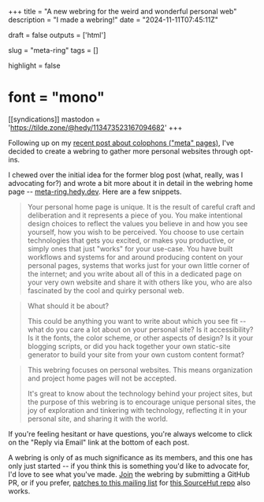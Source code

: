 +++
title = "A new webring for the weird and wonderful personal web"
description = "I made a webring!"
date = "2024-11-11T07:45:11Z"

draft = false
outputs = ['html']

slug = "meta-ring"
tags = []

highlight = false
# font = "mono"

[[syndications]]
mastodon = 'https://tilde.zone/@hedy/113473523167094682'
+++

Following up on my [recent post about colophons ("meta" pages)](https://home.hedy.dev/posts/meta-pages/), I've decided to create a webring to gather more personal websites through opt-ins.

I chewed over the initial idea for the former blog post (what, really, was I advocating for?) and wrote a bit more about it in detail in the webring home page -- [meta-ring.hedy.dev](https://meta-ring.hedy.dev/). Here are a few snippets.

> Your personal home page is unique. It is the result of careful craft and deliberation and it represents a piece of you. You make intentional design choices to reflect the values you believe in and how you see yourself, how you wish to be perceived. You choose to use certain technologies that gets you excited, or makes you productive, or simply ones that just "works" for your use-case. You have built workflows and systems for and around producing content on your personal pages, systems that works just for your own little corner of the internet; and you write about all of this in a dedicated page on your very own website and share it with others like you, who are also fascinated by the cool and quirky personal web.

> What should it be about?
> 
> This could be anything you want to write about which you see fit -- what do you care a lot about on your personal site? Is it accessibility? Is it the fonts, the color scheme, or other aspects of design? Is it your blogging scripts, or did you hack together your own static-site generator to build your site from your own custom content format?

> This webring focuses on personal websites. This means organization and project home pages will not be accepted.
> 
> It's great to know about the technology behind your project sites, but the purpose of this webring is to encourage unique personal sites, the joy of exploration and tinkering with technology, reflecting it in your personal site, and sharing it with the world.

If you're feeling hesitant or have questions, you're always welcome to click on the "Reply via Email" link at the bottom of each post.

A webring is only of as much significance as its members, and this one has only just started -- if you think this is something you'd like to advocate for, I'd love to see what you've made. [Join](https://meta-ring.hedy.dev/#how-do-i-join%3F) the webring by submitting a GitHub PR, or if you prefer, [patches to this mailing list](https://lists.sr.ht/~hedy/inbox) for [this SourceHut repo](https://sr.ht/~hedy/meta-ring) also works.
